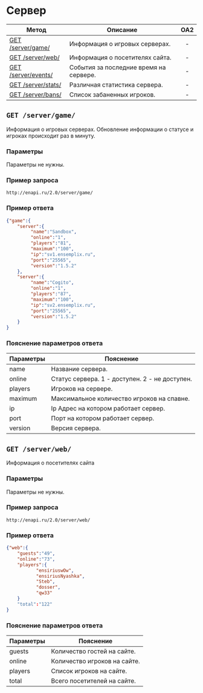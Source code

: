 Сервер
==========

| Метод | Описание | OA2 |
| ----- | -------- |:---:|
| [GET /server/game/](server.md) | Информация о игровых серверах. | - |
| [GET /server/web/](server.md) | Информация о посетителях сайта. | - |
| [GET /server/events/](server.md) | События за последние время на сервере. | - |
| [GET /server/stats/](server.md) | Различная статистика сервера. | - |
| [GET /server/bans/](server.md) | Список забаненных игроков. | - |

## ``` GET /server/game/ ``` 
Информация о игровых серверах. Обновление информации о статусе и игроках происходит раз в минуту.

### Параметры

Параметры не нужны.

### Пример запроса
``` 
http://enapi.ru/2.0/server/game/
```
### Пример ответа 
```json 
{"game":{
    "server":{
         "name":"Sandbox",
         "online":"1",
         "players":"81",
         "maximum":"100",
         "ip":"sv1.ensemplix.ru",
         "port":"25565",
         "version":"1.5.2"
    },
    "server":{
         "name":"Cogito",
         "online":"1",
         "players":"87",
         "maximum":"100",
         "ip":"sv2.ensemplix.ru",
         "port":"25565",
         "version":"1.5.2"
    }    
}
```
### Пояснение параметров ответа
| Параметры | Пояснение |
| --------- | --------- |
| name      | Название сервера. |
| online    | Статус сервера. 1 - доступен. 2 - не доступен. |
| players   | Игроков на сервере. |
| maximum   | Максимальное количество игроков на спавне. |
| ip        | Ip Адрес на котором работает сервер. |
| port      | Порт на котором работает сервер. |
| version   | Версия сервера. |


## ``` GET /server/web/ ``` 
Информация о посетителях сайта

### Параметры

Параметры не нужны.

### Пример запроса
``` 
http://enapi.ru/2.0/server/web/
```
### Пример ответа 
```json 
{"web":{
    "guests":"49",
    "online":"73",
    "players":{
           "ensiriuswOw",
           "ensiriusNyashka",
           "Steb",
           "dosser",
           "qw33"
    }
    "total":"122"
}
```
### Пояснение параметров ответа
| Параметры | Пояснение |
| --------- | --------- |
| guests    | Количество гостей на сайте. |
| online    | Количество игроков на сайте. |
| players   | Список игроков на сайте. |
| total     | Всего посетителей на сайте. |






